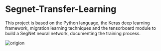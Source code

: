 # Segnet-Transfer-Learning
This project is based on the Python language, the Keras deep learning framework, migration learning techniques and the tensorboard module to build a SegNet neural network, documenting the training process.

![origion](http://m.qpic.cn/psc?/V51wK6B50SnpHF0Ql90V120XkX2YMvAu/TmEUgtj9EK6.7V8ajmQrEHqfQqf6n69NcMTzSi5P9M6tf2UFAYl.rEU41oJGd89HSQBUn7a8w1QQXbOC8BvNC*U2QSIo3MZwCahbi1Bys3Y!/b&bo=gAKQAQAAAAABFyM!&rf=viewer_4 "")
